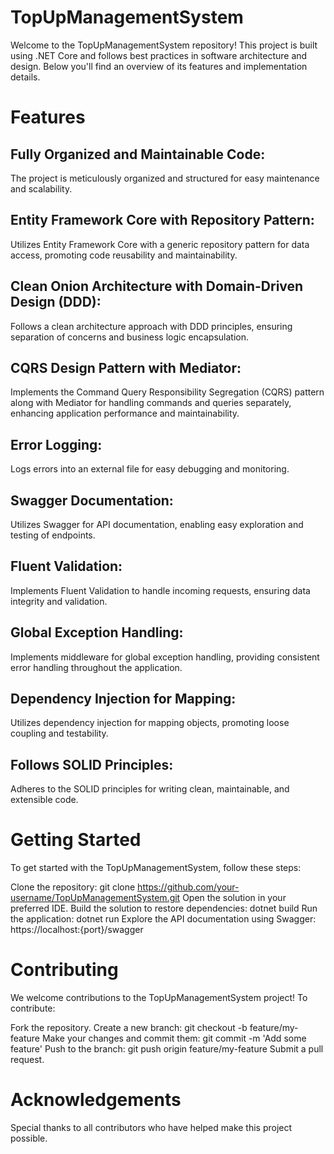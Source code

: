 # TopUpManagementSystem
Welcome to the TopUpManagementSystem repository! This project is built using .NET Core and follows best practices in software architecture and design. Below you'll find an overview of its features and implementation details.

# Features
## Fully Organized and Maintainable Code: 
The project is meticulously organized and structured for easy maintenance and scalability.

## Entity Framework Core with Repository Pattern: 
Utilizes Entity Framework Core with a generic repository pattern for data access, promoting code reusability and maintainability.

## Clean Onion Architecture with Domain-Driven Design (DDD): 
Follows a clean architecture approach with DDD principles, ensuring separation of concerns and business logic encapsulation.

## CQRS Design Pattern with Mediator: 
Implements the Command Query Responsibility Segregation (CQRS) pattern along with Mediator for handling commands and queries separately, enhancing application performance and maintainability.

## Error Logging: 
Logs errors into an external file for easy debugging and monitoring.

## Swagger Documentation: 
Utilizes Swagger for API documentation, enabling easy exploration and testing of endpoints.

## Fluent Validation: 
Implements Fluent Validation to handle incoming requests, ensuring data integrity and validation.

## Global Exception Handling: 
Implements middleware for global exception handling, providing consistent error handling throughout the application.

## Dependency Injection for Mapping: 
Utilizes dependency injection for mapping objects, promoting loose coupling and testability.

## Follows SOLID Principles: 
Adheres to the SOLID principles for writing clean, maintainable, and extensible code.



# Getting Started
To get started with the TopUpManagementSystem, follow these steps:

Clone the repository: git clone https://github.com/your-username/TopUpManagementSystem.git
Open the solution in your preferred IDE.
Build the solution to restore dependencies: dotnet build
Run the application: dotnet run
Explore the API documentation using Swagger: https://localhost:{port}/swagger


# Contributing
We welcome contributions to the TopUpManagementSystem project! To contribute:

Fork the repository.
Create a new branch: git checkout -b feature/my-feature
Make your changes and commit them: git commit -m 'Add some feature'
Push to the branch: git push origin feature/my-feature
Submit a pull request.


# Acknowledgements
Special thanks to all contributors who have helped make this project possible.
